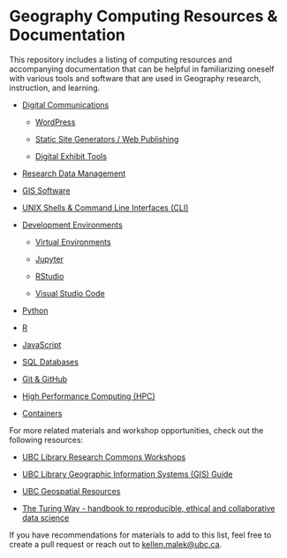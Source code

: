 # Geography Computing Resources & Documentation

This repository includes a listing of computing resources and accompanying
documentation that can be helpful in familiarizing oneself with various tools
and software that are used in Geography research, instruction, and learning.

- [Digital Communications](/digital-communications/README.md)

  - [WordPress](/communications-and-publishing/README.md#wordpress)

  - [Static Site Generators / Web Publishing](/communications-and-publishing/README.md#static-site-generators-ssg--web-publishing)

  - [Digital Exhibit Tools](/communications-and-publishing/README.md#digital-exhibit-tools)

- [Research Data Management](/research-data-management/README.md)

- [GIS Software](/gis-software/README.md)

- [UNIX Shells & Command Line Interfaces (CLI)](/unix-shells-and-clis/README.md)

- [Development Environments](/development-environments/README.md)

  - [Virtual Environments](/development-environments/README.md#virtual-environments)

  - [Jupyter](/development-environments/README.md#jupyter)

  - [RStudio](/development-environments/README.md#rstudio)

  - [Visual Studio Code](/development-environments/README.md#visual-studio-code)

- [Python](/python/README.md)

- [R](/r/README.md)

- [JavaScript](/javascript/README.md)

- [SQL Databases](/sql-databases/README.md)

- [Git & GitHub](/git-and-github/README.md)

- [High Performance Computing (HPC)](/high-performance-computing/README.md)

- [Containers](/containers/README.md)

For more related materials and workshop opportunities, check out the following
resources:

- [UBC Library Research Commons Workshops](https://researchcommons.library.ubc.ca/workshops/)

- [UBC Library Geographic Information Systems (GIS) Guide](https://guides.library.ubc.ca/gis)

- [UBC Geospatial Resources](https://gis.ubc.ca/)

- [The Turing Way - handbook to reproducible, ethical and collaborative data science](https://the-turing-way.netlify.app/index.html)

If you have recommendations for materials to add to this list, feel free to
create a pull request or reach out to kellen.malek@ubc.ca.

